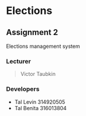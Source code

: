 
# Elections

## Assignment 2
Elections management system

### Lecturer 
> Victor Taubkin 

### Developers
* Tal Levin 314920505  
* Tal Benita 316013804
